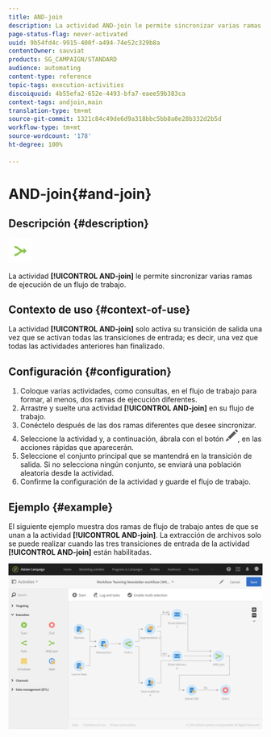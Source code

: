 ```yaml
---
title: AND-join
description: La actividad AND-join le permite sincronizar varias ramas de ejecución de un flujo de trabajo.
page-status-flag: never-activated
uuid: 9b54fd4c-9915-400f-a494-74e52c329b8a
contentOwner: sauviat
products: SG_CAMPAIGN/STANDARD
audience: automating
content-type: reference
topic-tags: execution-activities
discoiquuid: 4b55efa2-652e-4493-bfa7-eaee59b383ca
context-tags: andjoin,main
translation-type: tm+mt
source-git-commit: 1321c84c49de6d9a318bbc5bb8a0e28b332d2b5d
workflow-type: tm+mt
source-wordcount: '178'
ht-degree: 100%

---
```



# AND-join{#and-join}

## Descripción {#description}

![](assets/and_join.png)

La actividad **[!UICONTROL AND-join]** le permite sincronizar varias ramas de ejecución de un flujo de trabajo.

## Contexto de uso {#context-of-use}

La actividad **[!UICONTROL AND-join]** solo activa su transición de salida una vez que se activan todas las transiciones de entrada; es decir, una vez que todas las actividades anteriores han finalizado.

## Configuración {#configuration}

1. Coloque varias actividades, como consultas, en el flujo de trabajo para formar, al menos, dos ramas de ejecución diferentes.
1. Arrastre y suelte una actividad **[!UICONTROL AND-join]** en su flujo de trabajo.
1. Conéctelo después de las dos ramas diferentes que desee sincronizar.
1. Seleccione la actividad y, a continuación, ábrala con el botón ![](assets/edit_darkgrey-24px.png), en las acciones rápidas que aparecerán.
1. Seleccione el conjunto principal que se mantendrá en la transición de salida. Si no selecciona ningún conjunto, se enviará una población aleatoria desde la actividad.
1. Confirme la configuración de la actividad y guarde el flujo de trabajo.

## Ejemplo {#example}

El siguiente ejemplo muestra dos ramas de flujo de trabajo antes de que se unan a la actividad **[!UICONTROL AND-join]**. La extracción de archivos solo se puede realizar cuando las tres transiciones de entrada de la actividad **[!UICONTROL AND-join]** están habilitadas.

![](assets/wkf_and-join_example.png)

